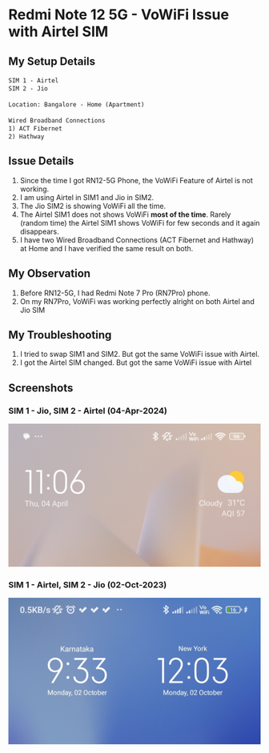 # Redmi Note 12 5G - VoWiFi Issue with Airtel SIM

## My Setup Details 
```
SIM 1 - Airtel 
SIM 2 - Jio 

Location: Bangalore - Home (Apartment)

Wired Broadband Connections 
1) ACT Fibernet
2) Hathway
```
## Issue Details
1. Since the time I got RN12-5G Phone, the VoWiFi Feature of Airtel is not working.
1. I am using Airtel in SIM1 and Jio in SIM2.
1. The Jio SIM2 is showing VoWiFi all the time.
1. The Airtel SIM1 does not shows VoWiFi **most of the time**.  Rarely (random time) the Airtel SIM1 shows VoWiFi for few seconds and it again disappears.
1. I have two Wired Broadband Connections (ACT Fibernet and Hathway) at Home and I have verified the same result on both. 

## My Observation
1. Before RN12-5G, I had Redmi Note 7 Pro (RN7Pro) phone.
1. On my RN7Pro, VoWiFi was working perfectly alright on both Airtel and Jio SIM

## My Troubleshooting
1. I tried to swap SIM1 and SIM2. But got the same VoWiFi issue with  Airtel.
1. I got the Airtel SIM changed.  But got the same VoWiFi issue with Airtel 

## Screenshots 

### SIM 1 - Jio, SIM 2 - Airtel (04-Apr-2024)
![Image](./images/RN12-5G-VoWiFi-20240404-1106.jpg)

### SIM 1 - Airtel, SIM 2 - Jio (02-Oct-2023)
![Image](./images/RN12-5G-VoWiFi-20231002-0933.jpg)
